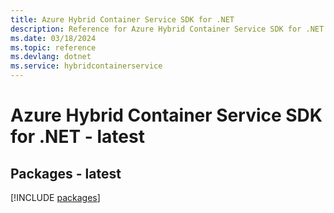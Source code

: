 ```yaml
---
title: Azure Hybrid Container Service SDK for .NET
description: Reference for Azure Hybrid Container Service SDK for .NET
ms.date: 03/18/2024
ms.topic: reference
ms.devlang: dotnet
ms.service: hybridcontainerservice
---
```

# Azure Hybrid Container Service SDK for .NET - latest
## Packages - latest
[!INCLUDE [packages](hybrid-container-service-index.md)]